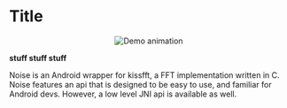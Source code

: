 # Title

<p align="center">
  <img alt="Demo animation" src="http://ivoh.org/dev/wp-content/uploads/2013/07/ChrisPalmer_w_sq-56x56.jpg">
</p>

__stuff stuff stuff__

Noise is an Android wrapper for kissfft, a FFT implementation written in C.
Noise features an api that is designed to be easy to use, and familiar for Android devs.
However, a low level JNI api is available as well.
